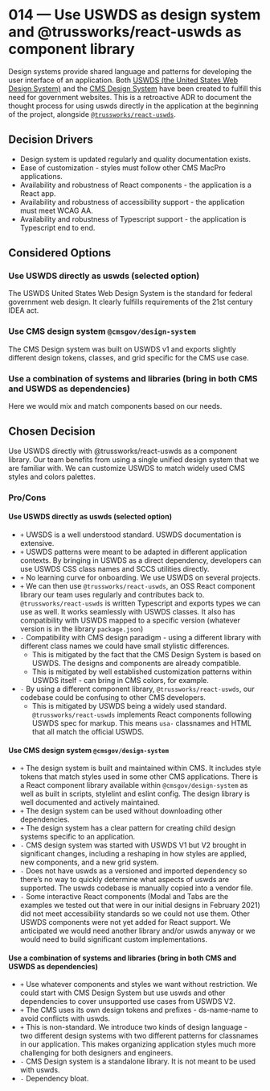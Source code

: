 # 014 — Use USWDS as design system and @trussworks/react-uswds as component library

Design systems provide shared language and patterns for developing the user interface of an application. Both [USWDS (the United States Web Design System)](https://designsystem.digital.gov/) and the [CMS Design System](https://design.cms.gov/) have been created to fulfill this need for government websites. This is a retroactive ADR to document the thought process for using uswds directly in the application at the beginning of the project, alongside [`@trussworks/react-uswds`](https://github.com/trussworks/react-uswds).

## Decision Drivers

-   Design system is updated regularly and quality documentation exists.
-   Ease of customization - styles must follow other CMS MacPro applications.
-   Availability and robustness of React components - the application is a React app.
-   Availability and robustness of accessibility support - the application must meet WCAG AA.
-   Availability and robustness of Typescript support - the application is Typescript end to end.

## Considered Options

### Use USWDS directly as uswds (selected option)

The USWDS United States Web Design System is the standard for federal government web design. It clearly fulfills requirements of the 21st century IDEA act.

### Use CMS design system `@cmsgov/design-system`

The CMS Design system was built on USWDS v1 and exports slightly different design tokens, classes, and grid specific for the CMS use case.

### Use a combination of systems and libraries (bring in both CMS and USWDS as dependencies)

Here we would mix and match components based on our needs.

## Chosen Decision

Use USWDS directly with @trussworks/react-uswds as a component library. Our team benefits from using a single unified design system that we are familiar with. We can customize USWDS to match widely used CMS styles and colors palettes.

### Pro/Cons

#### Use USWDS directly as uswds (selected option)

-   `+` UWSDS is a well understood standard. USWDS documentation is extensive.
-   `+` USWDS patterns were meant to be adapted in different application contexts. By bringing in USWDS as a direct dependency, developers can use USWDS CSS class names and SCCS utilities directly.
-   `+` No learning curve for onboarding. We use USWDS on several projects.
-   `+` We can then use `@trussworks/react-uswds`, an OSS React component library our team uses regularly and contributes back to. `@trussworks/react-uswds` is written Typescript and exports types we can use as well. It works seamlessly with USWDS classes. It also has compatibility with USWDS mapped to a specific version (whatever version is in the library `package.json`)
-   `-` Compatibility with CMS design paradigm - using a different library with different class names we could have small stylistic differences.
    -   This is mitigated by the fact that the CMS Design System is based on USWDS. The designs and components are already compatible.
    -   This is mitigated by well established customization patterns within USWDS itself - can bring in CMS colors, for example.
-   `-` By using a different component library, `@trussworks/react-uswds`, our codebase could be confusing to other CMS developers.
    -   This is mitigated by USWDS being a widely used standard. `@trussworks/react-uswds` implements React components following USWDS spec for markup. This means `usa-` classnames and HTML that all match the official USWDS.

#### Use CMS design system `@cmsgov/design-system`

-   `+` The design system is built and maintained within CMS. It includes style tokens that match styles used in some other CMS applications. There is a React component library available within `@cmsgov/design-system` as well as built in scripts, stylelint and eslint config. The design library is well documented and actively maintained.
-   `+` The design system can be used without downloading other dependencies.
-   `+` The design system has a clear pattern for creating child design systems specific to an application.
-   `-` CMS design system was started with USWDS V1 but V2 brought in significant changes, including a reshaping in how styles are applied, new components, and a new grid system.
-   `-` Does not have uswds as a versioned and imported dependency so there’s no way to quickly determine what aspects of uswds are supported. The uswds codebase is manually copied into a vendor file.
-   `-` Some interactive React components (Modal and Tabs are the examples we tested out that were in our initial designs in February 2021) did not meet accessibility standards so we could not use them. Other USWDS components were not yet added for React support. We anticipated we would need another library and/or uswds anyway or we would need to build significant custom implementations.

#### Use a combination of systems and libraries (bring in both CMS and USWDS as dependencies)

-   `+` Use whatever components and styles we want without restriction. We could start with CMS Design System but use uswds and other dependencies to cover unsupported use cases from USWDS V2.
-   `+` The CMS uses its own design tokens and prefixes - ds-name-name to avoid conflicts with uswds.
-   `+` This is non-standard. We introduce two kinds of design language - two different design systems with two different patterns for classnames in our application. This makes organizing application styles much more challenging for both designers and engineers.
-   `-` CMS Design system is a standalone library. It is not meant to be used with uswds.
-   `-` Dependency bloat.
